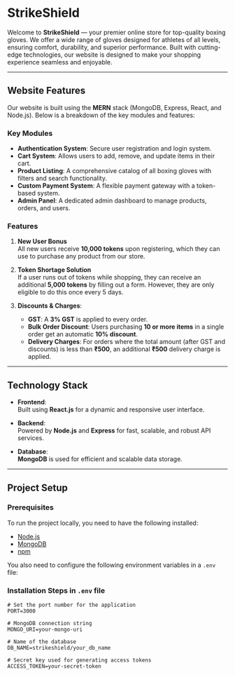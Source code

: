 # StrikeShield

Welcome to **StrikeShield** — your premier online store for top-quality boxing gloves. We offer a wide range of gloves designed for athletes of all levels, ensuring comfort, durability, and superior performance. Built with cutting-edge technologies, our website is designed to make your shopping experience seamless and enjoyable.

---

## Website Features

Our website is built using the **MERN** stack (MongoDB, Express, React, and Node.js). Below is a breakdown of the key modules and features:

### Key Modules

- **Authentication System**: Secure user registration and login system.
- **Cart System**: Allows users to add, remove, and update items in their cart.
- **Product Listing**: A comprehensive catalog of all boxing gloves with filters and search functionality.
- **Custom Payment System**: A flexible payment gateway with a token-based system.
- **Admin Panel**: A dedicated admin dashboard to manage products, orders, and users.

### Features

1. **New User Bonus**  
   All new users receive **10,000 tokens** upon registering, which they can use to purchase any product from our store.

2. **Token Shortage Solution**  
   If a user runs out of tokens while shopping, they can receive an additional **5,000 tokens** by filling out a form. However, they are only eligible to do this once every 5 days.

3. **Discounts & Charges**:
   - **GST**: A **3% GST** is applied to every order.
   - **Bulk Order Discount**: Users purchasing **10 or more items** in a single order get an automatic **10% discount**.
   - **Delivery Charges**: For orders where the total amount (after GST and discounts) is less than **₹500**, an additional **₹500** delivery charge is applied.

---

## Technology Stack

- **Frontend**:  
  Built using **React.js** for a dynamic and responsive user interface.

- **Backend**:  
  Powered by **Node.js** and **Express** for fast, scalable, and robust API services.

- **Database**:  
  **MongoDB** is used for efficient and scalable data storage.

---

## Project Setup

### Prerequisites

To run the project locally, you need to have the following installed:

- [Node.js](https://nodejs.org/)
- [MongoDB](https://www.mongodb.com/)
- [npm](https://www.npmjs.com/)

You also need to configure the following environment variables in a `.env` file:

### Installation Steps in `.env` file

```env
# Set the port number for the application
PORT=3000

# MongoDB connection string
MONGO_URI=your-mongo-uri

# Name of the database
DB_NAME=strikeshield/your_db_name

# Secret key used for generating access tokens
ACCESS_TOKEN=your-secret-token
